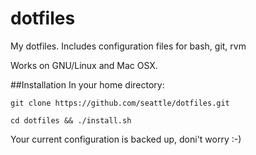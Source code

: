# dotfiles

My dotfiles. Includes configuration files for bash, git, rvm

Works on GNU/Linux and Mac OSX.

##Installation
In your home directory:

    git clone https://github.com/seattle/dotfiles.git

    cd dotfiles && ./install.sh

Your current configuration is backed up, doni't worry :-)

